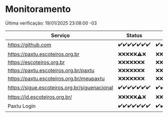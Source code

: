 # Monitoramento

Última verificação: 19/01/2025 23:08:00 -03

|Serviço|Status|Últimas 24h|
|---|---|---|
|https://github.com|<span title="2025-01-13: OK=23">✔️</span><span title="2025-01-14: OK=23">✔️</span><span title="2025-01-15: OK=23">✔️</span><span title="2025-01-16: OK=23">✔️</span><span title="2025-01-17: OK=23">✔️</span><span title="2025-01-18: OK=23">✔️</span><span title="2025-01-19: OK=1">✔️</span>|<span title="18/01/2025 23:12:00 -03 : 200">✔️</span><span title="19/01/2025 00:12:00 -03 : 200">✔️</span><span title="19/01/2025 01:09:00 -03 : 200">✔️</span><span title="19/01/2025 02:07:00 -03 : 200">✔️</span><span title="19/01/2025 03:10:00 -03 : 200">✔️</span><span title="19/01/2025 04:07:00 -03 : 200">✔️</span><span title="19/01/2025 05:09:00 -03 : 200">✔️</span><span title="19/01/2025 06:07:00 -03 : 200">✔️</span><span title="19/01/2025 07:07:00 -03 : 200">✔️</span><span title="19/01/2025 08:06:00 -03 : 200">✔️</span><span title="19/01/2025 09:13:00 -03 : 200">✔️</span><span title="19/01/2025 10:10:00 -03 : 200">✔️</span><span title="19/01/2025 11:06:00 -03 : 200">✔️</span><span title="19/01/2025 12:07:00 -03 : 200">✔️</span><span title="19/01/2025 13:08:00 -03 : 200">✔️</span><span title="19/01/2025 14:06:00 -03 : 200">✔️</span><span title="19/01/2025 15:09:00 -03 : 200">✔️</span><span title="19/01/2025 16:05:00 -03 : 200">✔️</span><span title="19/01/2025 17:07:00 -03 : 200">✔️</span><span title="19/01/2025 18:06:00 -03 : 200">✔️</span><span title="19/01/2025 19:07:00 -03 : 200">✔️</span><span title="19/01/2025 20:07:00 -03 : 200">✔️</span><span title="19/01/2025 21:40:00 -03 : 200">✔️</span><span title="19/01/2025 23:08:00 -03 : 200">✔️</span>|
|https://paxtu.escoteiros.org.br|<span title="2025-01-13: Falhas=23">❌</span><span title="2025-01-14: Falhas=23">❌</span><span title="2025-01-15: Falhas=23">❌</span><span title="2025-01-16: Falhas=23">❌</span><span title="2025-01-17: Falhas=23">❌</span><span title="2025-01-18: OK=1, Falhas=22">⚠️</span><span title="2025-01-19: Falhas=1">❌</span>|<span title="18/01/2025 23:12:00 -03 : 403">❌</span><span title="19/01/2025 00:12:00 -03 : 403">❌</span><span title="19/01/2025 01:09:00 -03 : 403">❌</span><span title="19/01/2025 02:07:00 -03 : 403">❌</span><span title="19/01/2025 03:10:00 -03 : 403">❌</span><span title="19/01/2025 04:07:00 -03 : 403">❌</span><span title="19/01/2025 05:09:00 -03 : 403">❌</span><span title="19/01/2025 06:07:00 -03 : 403">❌</span><span title="19/01/2025 07:07:00 -03 : 403">❌</span><span title="19/01/2025 08:06:00 -03 : 403">❌</span><span title="19/01/2025 09:13:00 -03 : 403">❌</span><span title="19/01/2025 10:10:00 -03 : 403">❌</span><span title="19/01/2025 11:06:00 -03 : 403">❌</span><span title="19/01/2025 12:07:00 -03 : 403">❌</span><span title="19/01/2025 13:08:00 -03 : 403">❌</span><span title="19/01/2025 14:06:00 -03 : 403">❌</span><span title="19/01/2025 15:09:00 -03 : 403">❌</span><span title="19/01/2025 16:05:00 -03 : 403">❌</span><span title="19/01/2025 17:07:00 -03 : 403">❌</span><span title="19/01/2025 18:06:00 -03 : 403">❌</span><span title="19/01/2025 19:07:00 -03 : 403">❌</span><span title="19/01/2025 20:07:00 -03 : 403">❌</span><span title="19/01/2025 21:40:00 -03 : 403">❌</span><span title="19/01/2025 23:08:00 -03 : 403">❌</span>|
|https://escoteiros.org.br|<span title="2025-01-13: Falhas=23">❌</span><span title="2025-01-14: Falhas=23">❌</span><span title="2025-01-15: Falhas=23">❌</span><span title="2025-01-16: Falhas=23">❌</span><span title="2025-01-17: Falhas=23">❌</span><span title="2025-01-18: Falhas=23">❌</span><span title="2025-01-19: Falhas=1">❌</span>|<span title="18/01/2025 23:12:00 -03 : 403">❌</span><span title="19/01/2025 00:12:00 -03 : 403">❌</span><span title="19/01/2025 01:09:00 -03 : 403">❌</span><span title="19/01/2025 02:07:00 -03 : 403">❌</span><span title="19/01/2025 03:10:00 -03 : 403">❌</span><span title="19/01/2025 04:07:00 -03 : 403">❌</span><span title="19/01/2025 05:09:00 -03 : 403">❌</span><span title="19/01/2025 06:07:00 -03 : 403">❌</span><span title="19/01/2025 07:07:00 -03 : 403">❌</span><span title="19/01/2025 08:06:00 -03 : 403">❌</span><span title="19/01/2025 09:13:00 -03 : 403">❌</span><span title="19/01/2025 10:10:00 -03 : 403">❌</span><span title="19/01/2025 11:06:00 -03 : 403">❌</span><span title="19/01/2025 12:07:00 -03 : 403">❌</span><span title="19/01/2025 13:08:00 -03 : 403">❌</span><span title="19/01/2025 14:06:00 -03 : 403">❌</span><span title="19/01/2025 15:09:00 -03 : 403">❌</span><span title="19/01/2025 16:05:00 -03 : 403">❌</span><span title="19/01/2025 17:07:00 -03 : 403">❌</span><span title="19/01/2025 18:06:00 -03 : 403">❌</span><span title="19/01/2025 19:07:00 -03 : 403">❌</span><span title="19/01/2025 20:07:00 -03 : 403">❌</span><span title="19/01/2025 21:40:00 -03 : 403">❌</span><span title="19/01/2025 23:08:00 -03 : 403">❌</span>|
|https://paxtu.escoteiros.org.br/paxtu|<span title="2025-01-13: Falhas=23">❌</span><span title="2025-01-14: Falhas=23">❌</span><span title="2025-01-15: Falhas=23">❌</span><span title="2025-01-16: Falhas=23">❌</span><span title="2025-01-17: Falhas=23">❌</span><span title="2025-01-18: Falhas=23">❌</span><span title="2025-01-19: Falhas=1">❌</span>|<span title="18/01/2025 23:12:00 -03 : 403">❌</span><span title="19/01/2025 00:12:00 -03 : 403">❌</span><span title="19/01/2025 01:09:00 -03 : 403">❌</span><span title="19/01/2025 02:07:00 -03 : 403">❌</span><span title="19/01/2025 03:10:00 -03 : 403">❌</span><span title="19/01/2025 04:07:00 -03 : 403">❌</span><span title="19/01/2025 05:09:00 -03 : 403">❌</span><span title="19/01/2025 06:07:00 -03 : 403">❌</span><span title="19/01/2025 07:07:00 -03 : 403">❌</span><span title="19/01/2025 08:06:00 -03 : 403">❌</span><span title="19/01/2025 09:13:00 -03 : 403">❌</span><span title="19/01/2025 10:10:00 -03 : 403">❌</span><span title="19/01/2025 11:06:00 -03 : 403">❌</span><span title="19/01/2025 12:07:00 -03 : 403">❌</span><span title="19/01/2025 13:08:00 -03 : 403">❌</span><span title="19/01/2025 14:06:00 -03 : 403">❌</span><span title="19/01/2025 15:09:00 -03 : 403">❌</span><span title="19/01/2025 16:05:00 -03 : 403">❌</span><span title="19/01/2025 17:07:00 -03 : 403">❌</span><span title="19/01/2025 18:06:00 -03 : 403">❌</span><span title="19/01/2025 19:07:00 -03 : 403">❌</span><span title="19/01/2025 20:07:00 -03 : 403">❌</span><span title="19/01/2025 21:40:00 -03 : 403">❌</span><span title="19/01/2025 23:08:00 -03 : 403">❌</span>|
|https://paxtu.escoteiros.org.br/meupaxtu|<span title="2025-01-13: Falhas=23">❌</span><span title="2025-01-14: Falhas=23">❌</span><span title="2025-01-15: Falhas=23">❌</span><span title="2025-01-16: Falhas=23">❌</span><span title="2025-01-17: Falhas=23">❌</span><span title="2025-01-18: Falhas=23">❌</span><span title="2025-01-19: Falhas=1">❌</span>|<span title="18/01/2025 23:12:00 -03 : 403">❌</span><span title="19/01/2025 00:12:00 -03 : 403">❌</span><span title="19/01/2025 01:09:00 -03 : 403">❌</span><span title="19/01/2025 02:07:00 -03 : 403">❌</span><span title="19/01/2025 03:10:00 -03 : 403">❌</span><span title="19/01/2025 04:07:00 -03 : 403">❌</span><span title="19/01/2025 05:09:00 -03 : 403">❌</span><span title="19/01/2025 06:07:00 -03 : 403">❌</span><span title="19/01/2025 07:07:00 -03 : 403">❌</span><span title="19/01/2025 08:06:00 -03 : 403">❌</span><span title="19/01/2025 09:13:00 -03 : 403">❌</span><span title="19/01/2025 10:10:00 -03 : 403">❌</span><span title="19/01/2025 11:06:00 -03 : 403">❌</span><span title="19/01/2025 12:07:00 -03 : 403">❌</span><span title="19/01/2025 13:08:00 -03 : 403">❌</span><span title="19/01/2025 14:06:00 -03 : 403">❌</span><span title="19/01/2025 15:09:00 -03 : 403">❌</span><span title="19/01/2025 16:05:00 -03 : 403">❌</span><span title="19/01/2025 17:07:00 -03 : 403">❌</span><span title="19/01/2025 18:06:00 -03 : 403">❌</span><span title="19/01/2025 19:07:00 -03 : 403">❌</span><span title="19/01/2025 20:07:00 -03 : 403">❌</span><span title="19/01/2025 21:40:00 -03 : 403">❌</span><span title="19/01/2025 23:08:00 -03 : 403">❌</span>|
|https://sigue.escoteiros.org.br/siguenacional|<span title="2025-01-13: OK=23">✔️</span><span title="2025-01-14: OK=23">✔️</span><span title="2025-01-15: OK=23">✔️</span><span title="2025-01-16: OK=23">✔️</span><span title="2025-01-17: OK=23">✔️</span><span title="2025-01-18: OK=23">✔️</span><span title="2025-01-19: OK=1">✔️</span>|<span title="18/01/2025 23:12:00 -03 : 200">✔️</span><span title="19/01/2025 00:12:00 -03 : 200">✔️</span><span title="19/01/2025 01:09:00 -03 : 200">✔️</span><span title="19/01/2025 02:07:00 -03 : 200">✔️</span><span title="19/01/2025 03:10:00 -03 : 200">✔️</span><span title="19/01/2025 04:07:00 -03 : 200">✔️</span><span title="19/01/2025 05:09:00 -03 : 200">✔️</span><span title="19/01/2025 06:07:00 -03 : 200">✔️</span><span title="19/01/2025 07:07:00 -03 : 200">✔️</span><span title="19/01/2025 08:06:00 -03 : 200">✔️</span><span title="19/01/2025 09:13:00 -03 : 200">✔️</span><span title="19/01/2025 10:10:00 -03 : 200">✔️</span><span title="19/01/2025 11:06:00 -03 : 200">✔️</span><span title="19/01/2025 12:07:00 -03 : 200">✔️</span><span title="19/01/2025 13:08:00 -03 : 200">✔️</span><span title="19/01/2025 14:06:00 -03 : 200">✔️</span><span title="19/01/2025 15:09:00 -03 : 200">✔️</span><span title="19/01/2025 16:05:00 -03 : 200">✔️</span><span title="19/01/2025 17:07:00 -03 : 200">✔️</span><span title="19/01/2025 18:06:00 -03 : 200">✔️</span><span title="19/01/2025 19:07:00 -03 : 200">✔️</span><span title="19/01/2025 20:07:00 -03 : 200">✔️</span><span title="19/01/2025 21:40:00 -03 : 200">✔️</span><span title="19/01/2025 23:08:00 -03 : 200">✔️</span>|
|https://id.escoteiros.org.br/|<span title="2025-01-13: Falhas=23">❌</span><span title="2025-01-14: Falhas=23">❌</span><span title="2025-01-15: Falhas=23">❌</span><span title="2025-01-16: Falhas=23">❌</span><span title="2025-01-17: Falhas=23">❌</span><span title="2025-01-18: OK=1, Falhas=22">⚠️</span><span title="2025-01-19: Falhas=1">❌</span>|<span title="18/01/2025 23:12:00 -03 : 403">❌</span><span title="19/01/2025 00:12:00 -03 : 403">❌</span><span title="19/01/2025 01:09:00 -03 : 403">❌</span><span title="19/01/2025 02:07:00 -03 : 403">❌</span><span title="19/01/2025 03:10:00 -03 : 403">❌</span><span title="19/01/2025 04:07:00 -03 : 403">❌</span><span title="19/01/2025 05:09:00 -03 : 403">❌</span><span title="19/01/2025 06:07:00 -03 : 403">❌</span><span title="19/01/2025 07:07:00 -03 : 403">❌</span><span title="19/01/2025 08:06:00 -03 : 403">❌</span><span title="19/01/2025 09:13:00 -03 : 403">❌</span><span title="19/01/2025 10:10:00 -03 : 403">❌</span><span title="19/01/2025 11:06:00 -03 : 403">❌</span><span title="19/01/2025 12:07:00 -03 : 403">❌</span><span title="19/01/2025 13:08:00 -03 : 403">❌</span><span title="19/01/2025 14:06:00 -03 : 403">❌</span><span title="19/01/2025 15:09:00 -03 : 403">❌</span><span title="19/01/2025 16:05:00 -03 : 403">❌</span><span title="19/01/2025 17:07:00 -03 : 403">❌</span><span title="19/01/2025 18:06:00 -03 : 403">❌</span><span title="19/01/2025 19:07:00 -03 : 403">❌</span><span title="19/01/2025 20:07:00 -03 : 403">❌</span><span title="19/01/2025 21:40:00 -03 : 403">❌</span><span title="19/01/2025 23:08:00 -03 : 403">❌</span>|
|Paxtu Login|<span title="2025-01-13: OK=23">✔️</span><span title="2025-01-14: OK=23">✔️</span><span title="2025-01-15: OK=23">✔️</span><span title="2025-01-16: OK=23">✔️</span><span title="2025-01-17: OK=23">✔️</span><span title="2025-01-18: OK=23">✔️</span><span title="2025-01-19: OK=1">✔️</span>|<span title="18/01/2025 23:12:00 -03 : 200">✔️</span><span title="19/01/2025 00:12:00 -03 : 200">✔️</span><span title="19/01/2025 01:09:00 -03 : 200">✔️</span><span title="19/01/2025 02:07:00 -03 : 200">✔️</span><span title="19/01/2025 03:10:00 -03 : 200">✔️</span><span title="19/01/2025 04:07:00 -03 : 200">✔️</span><span title="19/01/2025 05:09:00 -03 : 200">✔️</span><span title="19/01/2025 06:07:00 -03 : 200">✔️</span><span title="19/01/2025 07:07:00 -03 : 200">✔️</span><span title="19/01/2025 08:06:00 -03 : 200">✔️</span><span title="19/01/2025 09:13:00 -03 : 200">✔️</span><span title="19/01/2025 10:10:00 -03 : 200">✔️</span><span title="19/01/2025 11:06:00 -03 : 200">✔️</span><span title="19/01/2025 12:07:00 -03 : 200">✔️</span><span title="19/01/2025 13:08:00 -03 : 200">✔️</span><span title="19/01/2025 14:06:00 -03 : 200">✔️</span><span title="19/01/2025 15:09:00 -03 : 200">✔️</span><span title="19/01/2025 16:05:00 -03 : 200">✔️</span><span title="19/01/2025 17:07:00 -03 : 200">✔️</span><span title="19/01/2025 18:06:00 -03 : 200">✔️</span><span title="19/01/2025 19:07:00 -03 : 200">✔️</span><span title="19/01/2025 20:07:00 -03 : 200">✔️</span><span title="19/01/2025 21:40:00 -03 : 200">✔️</span><span title="19/01/2025 23:08:00 -03 : 200">✔️</span>|
